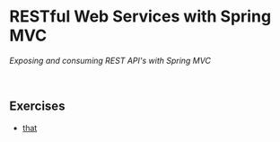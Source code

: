 # RESTful Web Services with Spring MVC
*Exposing and consuming REST API's with Spring MVC*

<br>

## Exercises
* [that](./exercises/that)